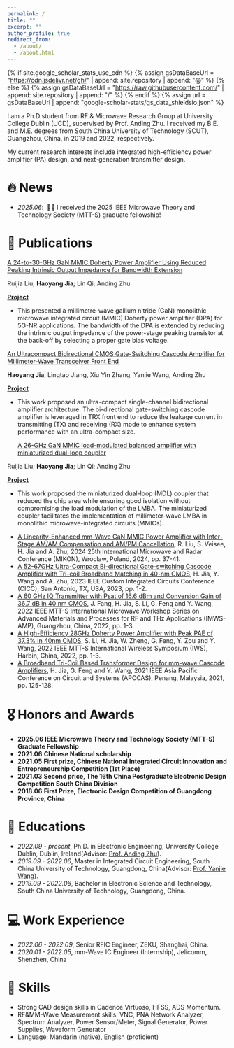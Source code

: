 ```yaml
---
permalink: /
title: ""
excerpt: ""
author_profile: true
redirect_from: 
  - /about/
  - /about.html
---
```


{% if site.google_scholar_stats_use_cdn %}
{% assign gsDataBaseUrl = "https://cdn.jsdelivr.net/gh/" | append: site.repository | append: "@" %}
{% else %}
{% assign gsDataBaseUrl = "https://raw.githubusercontent.com/" | append: site.repository | append: "/" %}
{% endif %}
{% assign url = gsDataBaseUrl | append: "google-scholar-stats/gs_data_shieldsio.json" %}

<span class='anchor' id='about-me'></span>
I am a Ph.D student from RF & Microwave Research Group at University College Dublin (UCD), supervised by Prof. Anding Zhu. I received my B.E. and M.E. degrees from South China University of Technology (SCUT), Guangzhou, China, in 2019 and 2022, respectively.

My current research interests include integrated high-efficiency  power amplifier (PA) design, and next-generation transmitter design.


# 🔥 News
- *2025.06*: &nbsp;🎉🎉 I received the 2025 IEEE Microwave Theory and Technology Society (MTT-S) graduate fellowship! 

# 📝 Publications 

[A 24-to-30-GHz GaN MMIC Doherty Power Amplifier Using Reduced Peaking Intrinsic Output Impedance for Bandwidth Extension](https://ieeexplore.ieee.org/stamp/stamp.jsp?arnumber=10848253)

Ruijia Liu; **Haoyang Jia**; Lin Qi; Anding Zhu

[**Project**](https://scholar.google.com/citations?view_op=view_citation&hl=en&user=cVIPhIMAAAAJ&sortby=pubdate&citation_for_view=cVIPhIMAAAAJ:IjCSPb-OGe4C) <strong><span class='show_paper_citations' data='DhtAFkwAAAAJ:ALROH1vI_8AC'></span></strong>
- This presented a millimetre-wave gallium nitride (GaN) monolithic microwave integrated circuit (MMIC) Doherty power amplifier (DPA) for 5G-NR applications. The bandwidth of the DPA is extended by reducing the intrinsic output impedance of the power-stage peaking transistor at the back-off by selecting a proper gate bias voltage.

[An Ultracompact Bidirectional CMOS Gate-Switching Cascode Amplifier for Millimeter-Wave Transceiver Front End](https://ieeexplore.ieee.org/abstract/document/10817129)

**Haoyang Jia**, Lingtao Jiang, Xiu Yin Zhang, Yanjie Wang, Anding Zhu

[**Project**](https://scholar.google.com/citations?view_op=view_citation&hl=en&user=cVIPhIMAAAAJ&sortby=pubdate&citation_for_view=cVIPhIMAAAAJ:UeHWp8X0CEIC) <strong><span class='show_paper_citations' data='DhtAFkwAAAAJ:ALROH1vI_8AC'></span></strong>
- This work proposed an ultra-compact single-channel bidirectional amplifier architecture. The bi-directional gate-switching cascode amplifier is
leveraged in TRX front end to reduce the leakage current in transmitting (TX) and receiving (RX) mode to enhance system performance with an ultra-compact size.

  [A 26-GHz GaN MMIC load-modulated balanced amplifier with miniaturized dual-loop coupler](https://ieeexplore.ieee.org/stamp/stamp.jsp?arnumber=10591344)

Ruijia Liu; **Haoyang Jia**; Lin Qi; Anding Zhu

[**Project**](https://scholar.google.com/citations?view_op=view_citation&hl=en&user=cVIPhIMAAAAJ&sortby=pubdate&citation_for_view=cVIPhIMAAAAJ:2osOgNQ5qMEC) <strong><span class='show_paper_citations' data='DhtAFkwAAAAJ:ALROH1vI_8AC'></span></strong>
- This work proposed the miniaturized dual-loop (MDL) coupler that reduced the chip area while ensuring good isolation without compromising the load modulation of the LMBA. The miniaturized coupler facilitates the implementation of millimeter-wave LMBA in monolithic microwave-integrated circuits (MMICs).

</div>
</div>

- [A Linearity-Enhanced mm-Wave GaN MMIC Power Amplifier with Inter-Stage AM/AM Compensation and AM/PM Cancellation](https://ieeexplore.ieee.org/abstract/document/10633933), R. Liu, S. Veisee, H. Jia and A. Zhu, 2024 25th International Microwave and Radar Conference (MIKON), Wroclaw, Poland, 2024, pp. 37-41.
- [A 52-67GHz Ultra-Compact Bi-directional Gate-switching Cascode Amplifier with Tri-coil Broadband Matching in 40-nm CMOS](https://ieeexplore.ieee.org/abstract/document/10121214), H. Jia, Y. Wang and A. Zhu, 2023 IEEE Custom Integrated Circuits Conference (CICC), San Antonio, TX, USA, 2023, pp. 1-2.
- [A 60 GHz IQ Transmitter with Psat of 16.6 dBm and Conversion Gain of 36.7 dB in 40 nm CMOS](https://ieeexplore.ieee.org/abstract/document/10107064), J. Fang, H. Jia, S. Li, G. Feng and Y. Wang, 2022 IEEE MTT-S International Microwave Workshop Series on Advanced Materials and Processes for RF and THz Applications (IMWS-AMP), Guangzhou, China, 2022, pp. 1-3.
- [A High-Efficiency 28GHz Doherty Power Amplifier with Peak PAE of 37.3% in 40nm CMOS](https://ieeexplore.ieee.org/abstract/document/9977552), S. Li, H. Jia, W. Zheng, G. Feng, Y. Zou and Y. Wang, 2022 IEEE MTT-S International Wireless Symposium (IWS), Harbin, China, 2022, pp. 1-3.
- [A Broadband Tri-Coil Based Transformer Design for mm-wave Cascode Amplifiers](https://ieeexplore.ieee.org/abstract/document/9687682), H. Jia, G. Feng and Y. Wang, 2021 IEEE Asia Pacific Conference on Circuit and Systems (APCCAS), Penang, Malaysia, 2021, pp. 125-128.

# 🎖 Honors and Awards
- **2025.06** **IEEE Microwave Theory and Technology Society (MTT-S) Graduate Fellowship** 
- **2021.06** **Chinese National scholarship**
- **2021.05** **First prize, Chinese National Integrated Circuit Innovation and Entrepreneurship Competition (1st Place)**
- **2021.03** **Second price, The 16th China Postgraduate Electronic Design Competition South China Division**
- **2018.06** **First Prize, Electronic Design Competition of Guangdong Province, China**

# 📖 Educations
- *2022.09 - present*, Ph.D. in Electronic Engineering, University College Dublin, Dublin, Ireland(Advisor: [Prof. Anding Zhu](https://people.ucd.ie/anding.zhu)).
- *2019.09 - 2022.06*, Master in Integrated Circuit Engineering, South China University of Technology, Guangdong, China(Advisor: [Prof. Yanjie Wang]((https://scholar.google.com/citations?hl=zh-CN&user=v0X-CLoAAAAJ&view_op=list_works&sortby=pubdate))).
- *2019.09 - 2022.06*, Bachelor in Electronic Science and Technology, South China University of Technology, Guangdong, China.

# 💻 Work Experience
- *2022.06 - 2022.09*, Senior RFIC Engineer, ZEKU, Shanghai, China.
- *2020.01 - 2022.05*, mm-Wave IC Engineer (Internship), Jelicomm, Shenzhen, China

# 💬 Skills
- Strong CAD design skills in Cadence Virtuoso, HFSS, ADS Momentum.
- RF&MM-Wave Measurement skills: VNC, PNA Network Analyzer, Spectrum Analyzer, Power Sensor/Meter, Signal Generator, Power Supplies, Waveform Generator
- Language: Mandarin (native), English (proficient)
